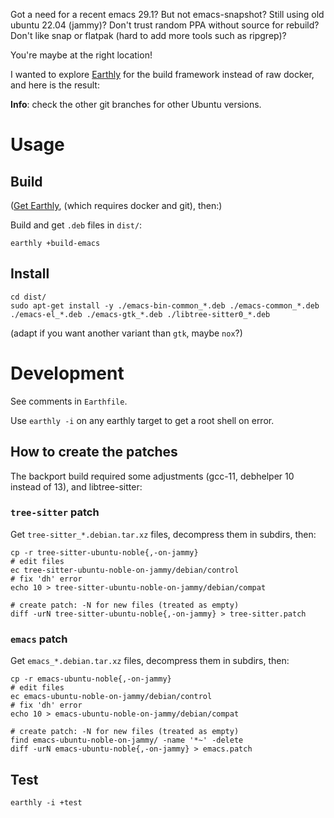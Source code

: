 Got a need for a recent emacs 29.1?
But not emacs-snapshot?
Still using old ubuntu 22.04 (jammy)?
Don't trust random PPA without source for rebuild?
Don't like snap or flatpak (hard to add more tools such as ripgrep)?

You're maybe at the right location!

I wanted to explore [Earthly](https://docs.earthly.dev/) for the build framework instead of raw docker, and here is the result:

**Info**: check the other git branches for other Ubuntu versions.

# Usage
## Build
([Get Earthly](https://docs.earthly.dev/), (which requires docker and git), then:)

Build and get `.deb` files in `dist/`:
```shell
earthly +build-emacs
```

## Install
```shell
cd dist/
sudo apt-get install -y ./emacs-bin-common_*.deb ./emacs-common_*.deb ./emacs-el_*.deb ./emacs-gtk_*.deb ./libtree-sitter0_*.deb
```
(adapt if you want another variant than `gtk`, maybe `nox`?)

# Development
See comments in `Earthfile`.

Use `earthly -i` on any earthly target to get a root shell on error.

## How to create the patches
The backport build required some adjustments (gcc-11, debhelper 10 instead of 13), and libtree-sitter:

### `tree-sitter` patch
Get `tree-sitter_*.debian.tar.xz` files, decompress them in subdirs, then:

```shell
cp -r tree-sitter-ubuntu-noble{,-on-jammy}
# edit files
ec tree-sitter-ubuntu-noble-on-jammy/debian/control
# fix 'dh' error
echo 10 > tree-sitter-ubuntu-noble-on-jammy/debian/compat

# create patch: -N for new files (treated as empty)
diff -urN tree-sitter-ubuntu-noble{,-on-jammy} > tree-sitter.patch
```

### `emacs` patch
Get `emacs_*.debian.tar.xz` files, decompress them in subdirs, then:

```shell
cp -r emacs-ubuntu-noble{,-on-jammy}
# edit files
ec emacs-ubuntu-noble-on-jammy/debian/control
# fix 'dh' error
echo 10 > emacs-ubuntu-noble-on-jammy/debian/compat

# create patch: -N for new files (treated as empty)
find emacs-ubuntu-noble-on-jammy/ -name '*~' -delete
diff -urN emacs-ubuntu-noble{,-on-jammy} > emacs.patch
```

## Test
```shell
earthly -i +test
```
